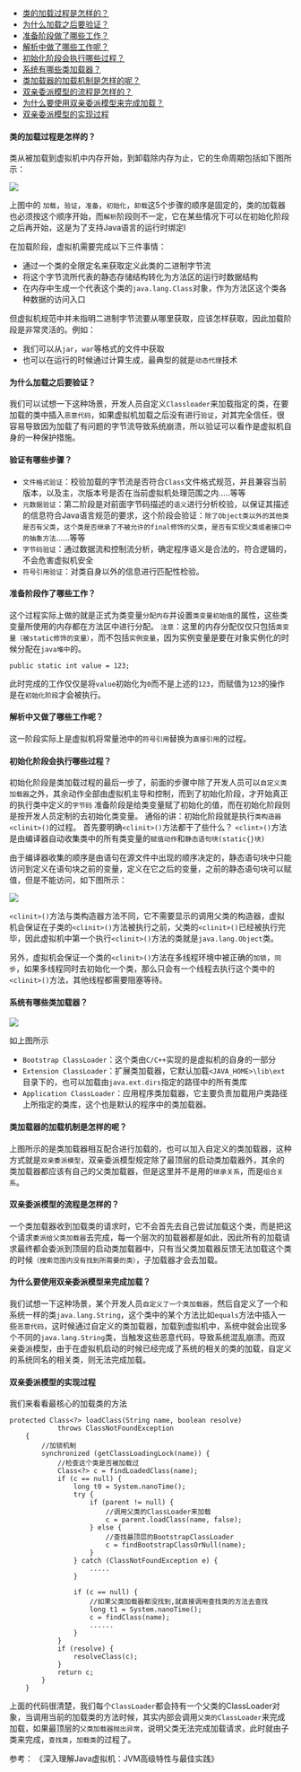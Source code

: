 
- [类的加载过程是怎样的？](类的加载过程是怎样的？)
- [为什么加载之后要验证？](为什么加载之后要验证)
- [准备阶段做了哪些工作？](准备阶段作了哪些工作)
- [解析中做了哪些工作呢？](解析中又做了哪些工作呢？)
- [初始化阶段会执行哪些过程？](初始化阶段会执行哪些过程？)
- [系统有哪些类加载器？](系统有哪些类加载器？)
- [类加载器的加载机制是怎样的呢？](类加载器的加载机制是怎样的呢？)
- [双亲委派模型的流程是怎样的？](双亲委派模型的流程是怎样的？)
- [为什么要使用双亲委派模型来完成加载？](为什么要使用双亲委派模型来完成加载？)
- [双亲委派模型的实现过程](双亲委派模型的实现过程)

#### 类的加载过程是怎样的？
类从被加载到虚拟机中内存开始，到卸载除内存为止，它的生命周期包括如下图所示：

![](https://github.com/byhook/blog/blob/master/java/images/20181013100208763.png)

上图中的
`加载`，`验证`，`准备`，`初始化`，`卸载`这5个步骤的顺序是固定的，类的加载器也必须按这个顺序开始，而`解析`阶段则不一定，它在某些情况下可以在初始化阶段之后再开始，这是为了支持Java语言的运行时绑定l

在加载阶段，虚拟机需要完成以下三件事情：
- 通过一个类的全限定名来获取定义此类的二进制字节流
- 将这个字节流所代表的静态存储结构转化为方法区的运行时数据结构
- 在内存中生成一个代表这个类的`java.lang.Class`对象，作为方法区这个类各种数据的访问入口

但虚拟机规范中并未指明二进制字节流要从哪里获取，应该怎样获取，因此加载阶段是非常灵活的。例如：
- 我们可以从`jar`，`war`等格式的文件中获取
- 也可以在运行的时候通过计算生成，最典型的就是`动态代理`技术

#### 为什么加载之后要验证？
我们可以试想一下这种场景，开发人员自定义`Classloader`来加载指定的类，在要加载的类中插入`恶意代码`，如果虚拟机加载之后没有进行`验证`，对其完全信任，很容易导致因为加载了有问题的字节流导致系统崩溃，所以验证可以看作是虚拟机自身的一种保护措施。
#### 验证有哪些步骤？
- `文件格式验证`：校验加载的字节流是否符合`Class`文件格式规范，并且兼容当前版本，以及主，次版本号是否在当前虚拟机处理范围之内.....等等
- `元数据验证`：第二阶段是对前面字节码描述的`语义`进行分析校验，以保证其描述的信息符合Java语言规范的要求，这个阶段会验证：`除了Object类以外的其他类是否有父类`，`这个类是否继承了不被允许的final修饰的父类`，`是否有实现父类或者接口中的抽象方法`......等等
- `字节码验证`：通过数据流和控制流分析，确定程序语义是合法的，符合逻辑的，不会危害虚拟机安全
- `符号引用验证`：对类自身以外的信息进行匹配性检验。

#### 准备阶段作了哪些工作？
这个过程实际上做的就是正式为类变量`分配内存`并设置`类变量初始值`的属性，这些类变量所使用的内存都在方法区中进行分配。
`注意`：这里的内存分配仅仅只包括`类变量（被static修饰的变量）`，而不包括`实例变量`，因为实例变量是要在对象实例化的时候分配在`java堆中`的。
```
public static int value = 123;
```
此时完成的工作仅仅是将`value`初始化为`0`而不是上述的`123`，而赋值为`123`的操作是在`初始化阶段`才会被执行。
#### 解析中又做了哪些工作呢？
这一阶段实际上是虚拟机将常量池中的`符号引用`替换为`直接引用`的过程。

#### 初始化阶段会执行哪些过程？
初始化阶段是类加载过程的最后一步了，前面的步骤中除了开发人员可以`自定义类加载器`之外，其余动作全部由虚拟机主导和控制，而到了初始化阶段，才开始真正的执行类中定义的`字节码`
准备阶段是给类变量赋了初始化的值，而在初始化阶段则是按开发人员定制的去初始化类变量。
通俗的讲：初始化阶段就是执行`类构造器<clinit>()`的过程。
首先要明确`<clinit>()`方法都干了些什么？
`<clint>()`方法是由编译器自动收集类中的所有类变量的`赋值动作`和`静态语句块(static{}块)`

由于编译器收集的顺序是由语句在源文件中出现的顺序决定的，静态语句块中只能访问到定义在语句块之前的变量，定义在它之后的变量，之前的静态语句块可以赋值，但是不能访问，如下图所示：

![](https://github.com/byhook/blog/blob/master/java/images/20181013103630925.png)

`<clinit>()`方法与类构造器方法不同，它不需要显示的调用父类的构造器，虚拟机会保证在子类的`<clinit>()`方法被执行之前，父类的`<clinit>()`已经被执行完毕，因此虚拟机中第一个执行`<clinit>()`方法的类就是`java.lang.Object`类。

另外，虚拟机会保证一个类的`<clinit>()`方法在多线程环境中被正确的`加锁`，`同步`，如果多线程同时去初始化一个类，那么只会有一个线程去执行这个类中的`<clinit>()`方法，其他线程都需要阻塞等待。

#### 系统有哪些类加载器？

![](https://github.com/byhook/blog/blob/master/java/images/20181013104832538.png)

如上图所示
- `Bootstrap ClassLoader`：这个类由`C/C++`实现的是虚拟机的自身的一部分
- `Extension ClassLoader`：扩展类加载器，它默认加载`<JAVA_HOME>\lib\ext`目录下的，也可以加载由`java.ext.dirs`指定的路径中的所有类库
- `Application ClassLoader`：应用程序类加载器，它主要负责加载用户类路径上所指定的类库，这个也是默认的程序中的类加载器。

#### 类加载器的加载机制是怎样的呢？
上图所示的是类加载器相互配合进行加载的，也可以加入自定义的类加载器，这种方式就是`双亲委派模型`，双亲委派模型规定除了最顶层的启动类加载器外，其余的类加载器都应该有自己的父类加载器，但是这里并不是用的`继承关系`，而是`组合关系`。

#### 双亲委派模型的流程是怎样的？
一个类加载器收到加载类的请求时，它不会首先去自己尝试加载这个类，而是把这个请求`委派给父类加载器`去完成，每一个层次的加载器都是如此，因此所有的加载请求最终都会委派到顶层的启动类加载器中，只有当父类加载器反馈无法加载这个类的时候`（搜索范围内没有找到所需要的类）`，子加载器才会去加载。

#### 为什么要使用双亲委派模型来完成加载？
我们试想一下这种场景，某个开发人员`自定义了一个类加载器`，然后自定义了一个和系统一样的类`java.lang.String`，这个类中的某个方法比如`equals`方法中插入一些`恶意代码`，这时候通过自定义的类加载器，加载到虚拟机中，系统中就会出现多个不同的`java.lang.String`类，当触发这些恶意代码，导致系统混乱崩溃。而双亲委派模型，由于在虚拟机启动的时候已经完成了系统的相关的类的加载，自定义的系统同名的相关类，则无法完成加载。

#### 双亲委派模型的实现过程
我们来看看最核心的加载类的方法
```
protected Class<?> loadClass(String name, boolean resolve)
            throws ClassNotFoundException
    {
        //加锁机制
        synchronized (getClassLoadingLock(name)) {
            //检查这个类是否被加载过
            Class<?> c = findLoadedClass(name);
            if (c == null) {
                long t0 = System.nanoTime();
                try {
                    if (parent != null) {
                        //调用父类的ClassLoader来加载
                        c = parent.loadClass(name, false);
                    } else {
                        //查找最顶层的BootstrapClassLoader
                        c = findBootstrapClassOrNull(name);
                    }
                } catch (ClassNotFoundException e) {
                    .....
                }

                if (c == null) {
                    //如果父类加载器都没找到,就直接调用查找类的方法去查找
                    long t1 = System.nanoTime();
                    c = findClass(name);
                    ......
                }
            }
            if (resolve) {
                resolveClass(c);
            }
            return c;
        }
    }
```
上面的代码很清楚，我们每个`ClassLoader`都会持有一个父类的ClassLoader对象，当调用当前的加载类的方法时候，其实内部会调用`父类的ClassLoader`来完成加载，如果最顶层的`父类加载器抛出异常`，说明父类无法完成加载请求，此时就由子类来完成，`查找类`，`加载类`的过程了。


参考：
《深入理解Java虚拟机：JVM高级特性与最佳实践》
